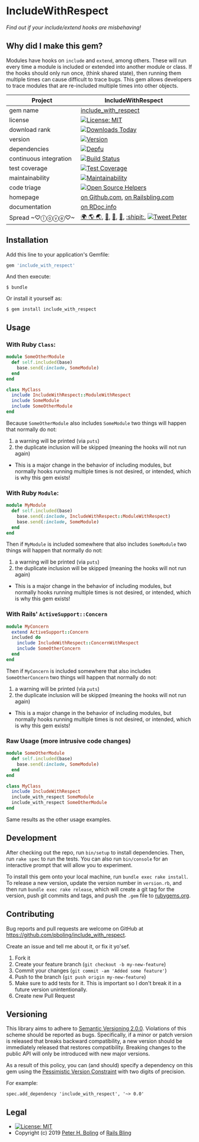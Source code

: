 # IncludeWithRespect

*Find out if your include/extend hooks are misbehaving!*

## Why did I make this gem?

Modules have hooks on `include` and `extend`, among others. These will run every time a module is included or extended into another module or class. If the hooks should only run once, (think shared state), then running them multiple times can cause difficult to trace bugs. This gem allows developers to trace modules that are re-included multiple times into other objects.

| Project                 |  IncludeWithRespect |
|------------------------ | ----------------------- |
| gem name                |  [include_with_respect][rubygems] |
| license                 |  [![License: MIT](https://img.shields.io/badge/License-MIT-green.svg)][mit] |
| download rank           |  [![Downloads Today](https://img.shields.io/gem/rd/include_with_respect.svg)][github] |
| version                 |  [![Version](https://img.shields.io/gem/v/include_with_respect.svg)][rubygems] |
| dependencies            |  [![Depfu](https://badges.depfu.com/badges/7ab03542cae3755d64038f7b3e7af53e/count.svg)](https://depfu.com/github/pboling/include_with_respect?project_id=10361) |
| continuous integration  |  [![Build Status](https://travis-ci.org/pboling/include_with_respect.svg?branch=master)](https://travis-ci.org/pboling/include_with_respect) |
| test coverage           |  [![Test Coverage](https://api.codeclimate.com/v1/badges/604a8f3a996c008cb2ae/test_coverage)](https://codeclimate.com/github/pboling/include_with_respect/test_coverage) |
| maintainability         |  [![Maintainability](https://api.codeclimate.com/v1/badges/604a8f3a996c008cb2ae/maintainability)](https://codeclimate.com/github/pboling/include_with_respect/maintainability) |
| code triage             |  [![Open Source Helpers](https://www.codetriage.com/pboling/include_with_respect/badges/users.svg)](https://www.codetriage.com/pboling/include_with_respect) |
| homepage                |  [on Github.com][homepage], [on Railsbling.com][blogpage] |
| documentation           |  [on RDoc.info][documentation] |
| Spread ~♡ⓛⓞⓥⓔ♡~      |  [🌍 🌎 🌏][about-me], [🍚][crowdrise], [👼][angel-list], [🐛][topcoder], [:shipit:][coderwall], [![Tweet Peter][twitter-followers]][twitter] |


## Installation

Add this line to your application's Gemfile:

```ruby
gem 'include_with_respect'
```

And then execute:

    $ bundle

Or install it yourself as:

    $ gem install include_with_respect

## Usage


### With Ruby `Class`:

```ruby
module SomeOtherModule
  def self.included(base)
    base.send(:include, SomeModule)
  end
end

class MyClass
  include IncludeWithRespect::ModuleWithRespect
  include SomeModule
  include SomeOtherModule
end
```

Because `SomeOtherModule` also includes `SomeModule` two things will happen that normally do not:
1. a warning will be printed (via `puts`)
2. the duplicate inclusion will be skipped (meaning the hooks will not run again)
  - This is a major change in the behavior of including modules, but normally hooks running multiple times is not desired, or intended, which is why this gem exists!

### With Ruby `Module`:

```ruby
module MyModule
  def self.included(base)
    base.send(:include, IncludeWithRespect::ModuleWithRespect)
    base.send(:include, SomeModule)
  end
end
```

Then if `MyModule` is included somewhere that also includes `SomeModule` two things will happen that normally do not:
1. a warning will be printed (via `puts`)
2. the duplicate inclusion will be skipped (meaning the hooks will not run again)
  - This is a major change in the behavior of including modules, but normally hooks running multiple times is not desired, or intended, which is why this gem exists!

### With Rails' `ActiveSupport::Concern`

```ruby
module MyConcern
  extend ActiveSupport::Concern
  included do
    include IncludeWithRespect::ConcernWithRespect
    include SomeOtherConcern
  end
end
```

Then if `MyConcern` is included somewhere that also includes `SomeOtherConcern` two things will happen that normally do not:
1. a warning will be printed (via `puts`)
2. the duplicate inclusion will be skipped (meaning the hooks will not run again)
  - This is a major change in the behavior of including modules, but normally hooks running multiple times is not desired, or intended, which is why this gem exists!

### Raw Usage (more intrusive code changes)

```ruby
module SomeOtherModule
  def self.included(base)
    base.send(:include, SomeModule)
  end
end

class MyClass
  include IncludeWithRespect
  include_with_respect SomeModule
  include_with_respect SomeOtherModule
end
```

Same results as the other usage examples.

## Development

After checking out the repo, run `bin/setup` to install dependencies. Then, run `rake spec` to run the tests. You can also run `bin/console` for an interactive prompt that will allow you to experiment.

To install this gem onto your local machine, run `bundle exec rake install`. To release a new version, update the version number in `version.rb`, and then run `bundle exec rake release`, which will create a git tag for the version, push git commits and tags, and push the `.gem` file to [rubygems.org](https://rubygems.org).

## Contributing

Bug reports and pull requests are welcome on GitHub at https://github.com/pboling/include_with_respect.

Create an issue and tell me about it, or fix it yo'sef.

1. Fork it
2. Create your feature branch (`git checkout -b my-new-feature`)
3. Commit your changes (`git commit -am 'Added some feature'`)
4. Push to the branch (`git push origin my-new-feature`)
5. Make sure to add tests for it. This is important so I don't break it in a future version unintentionally.
6. Create new Pull Request

## Versioning

This library aims to adhere to [Semantic Versioning 2.0.0][semver].
Violations of this scheme should be reported as bugs. Specifically,
if a minor or patch version is released that breaks backward
compatibility, a new version should be immediately released that
restores compatibility. Breaking changes to the public API will
only be introduced with new major versions.

As a result of this policy, you can (and should) specify a
dependency on this gem using the [Pessimistic Version Constraint][pvc] with two digits of precision.

For example:

    spec.add_dependency 'include_with_respect', '~> 0.0'

## Legal

* [![License: MIT](https://img.shields.io/badge/License-MIT-green.svg)][mit]
* Copyright (c) 2019 [Peter H. Boling][peterboling] of [Rails Bling][railsbling]

[semver]: http://semver.org/
[pvc]: http://docs.rubygems.org/read/chapter/16#page74
[railsbling]: http://www.railsbling.com
[peterboling]: http://www.peterboling.com
[coderwall]: http://coderwall.com/pboling
[documentation]: http://rdoc.info/github/pboling/gem_bench/frames
[homepage]: https://github.com/pboling/gem_bench
[mit]: https://opensource.org/licenses/MIT
[rubygems]: https://rubygems.org/gems/include_with_respect
[about-me]: https://about.me/peter.boling
[crowdrise]: https://www.crowdrise.com/helprefugeeswithhopefortomorrowliberia/fundraiser/peterboling
[angel-list]: https://angel.co/peter-boling
[topcoder]: https://www.topcoder.com/members/pboling/
[coderwall]: http://coderwall.com/pboling
[twitter-followers]: https://img.shields.io/twitter/follow/galtzo.svg?style=social&label=Follow
[twitter]: http://twitter.com/galtzo
[blogpage]: http://www.railsbling.com/include_with_respect
[github]: https://github.com/pboling/include_with_respect
